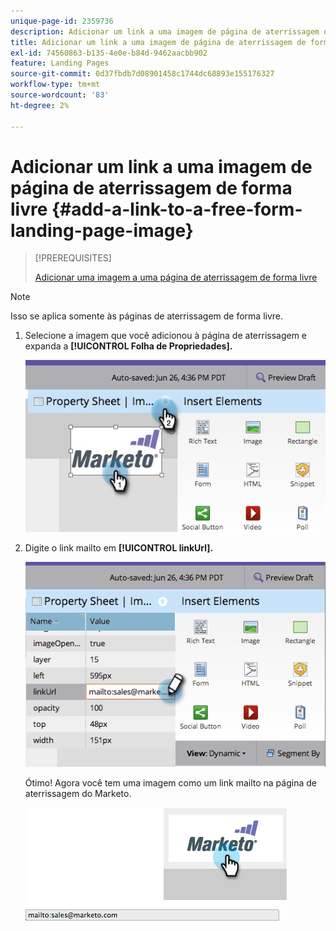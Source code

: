 ```yaml
---
unique-page-id: 2359736
description: Adicionar um link a uma imagem de página de aterrissagem de formato livre - Documentação do Marketo - Documentação do produto
title: Adicionar um link a uma imagem de página de aterrissagem de forma livre
exl-id: 74560863-b135-4e0e-b84d-9462aacbb902
feature: Landing Pages
source-git-commit: 0d37fbdb7d08901458c1744dc68893e155176327
workflow-type: tm+mt
source-wordcount: '83'
ht-degree: 2%

---
```


# Adicionar um link a uma imagem de página de aterrissagem de forma livre {#add-a-link-to-a-free-form-landing-page-image}

>[!PREREQUISITES]
>
>[Adicionar uma imagem a uma página de aterrissagem de forma livre](/help/marketo/product-docs/demand-generation/landing-pages/free-form-landing-pages/add-an-image-to-a-free-form-landing-page.md)

>[!NOTE]
>
>Isso se aplica somente às páginas de aterrissagem de forma livre.

1. Selecione a imagem que você adicionou à página de aterrissagem e expanda a **[!UICONTROL Folha de Propriedades].**

   ![](assets/image2014-9-18-15-3a29-3a0.png)

1. Digite o link mailto em **[!UICONTROL linkUrl].**

   ![](assets/image2014-9-18-15-3a29-3a21.png)

   Ótimo! Agora você tem uma imagem como um link mailto na página de aterrissagem do Marketo.

   ![](assets/image2014-9-18-15-3a29-3a38.png)
